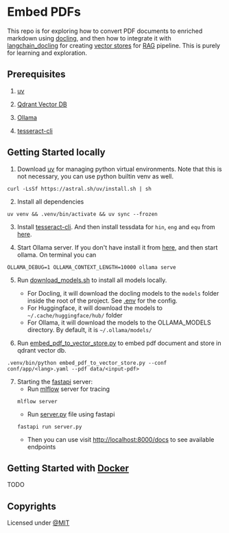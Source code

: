 # Embed PDFs
This repo is for exploring how to convert PDF documents to enriched markdown using [docling](https://docling-project.github.io/docling/), and then how to integrate it with [langchain\_docling](https://python.langchain.com/docs/integrations/document_loaders/docling/) for creating [vector stores](https://en.wikipedia.org/wiki/Vector_database) for [RAG](https://en.wikipedia.org/wiki/Retrieval-augmented_generation) pipeline. This is purely for learning and exploration.

## Prerequisites

1. [uv](https://docs.astral.sh/uv/getting-started/)

2. [Qdrant Vector DB](https://qdrant.tech/)

3. [Ollama](https://ollama.com/download)

4. [tesseract-cli](https://tesseract-ocr.github.io/tessdoc/Command-Line-Usage.html)

## Getting Started locally

1. Download [uv](https://docs.astral.sh/uv/getting-started/) for managing python virtual environments. Note that this is not necessary, you can use python builtin venv as well.

```console
curl -LsSf https://astral.sh/uv/install.sh | sh
```

2. Install all dependencies

```console
uv venv && .venv/bin/activate && uv sync --frozen
```

3. Install [tesseract-cli](https://tesseract-ocr.github.io/tessdoc/Command-Line-Usage.html). And then install tessdata for `hin`,  `eng` and `equ` from [here](https://github.com/tesseract-ocr/tessdata/tree/main).

4. Start Ollama server. If you don't have install it from [here](https://ollama.com/download), and then start ollama. On terminal you can

```console
OLLAMA_DEBUG=1 OLLAMA_CONTEXT_LENGTH=10000 ollama serve
```

5. Run [download\_models.sh](./download_models.sh) to install all models locally.
   - For Docling, it will download the docling models to the `models` folder inside the root of the project. See [.env](.env) for the config.
   - For Huggingface, it will download the models to `~/.cache/huggingface/hub/` folder
   - For Ollama, it will download the models to the OLLAMA\_MODELS directory. By default, it is `~/.ollama/models/`

6. Run [embed\_pdf\_to\_vector\_store.py](./embed_pdf_to_vector_store.py) to embed pdf document and store in qdrant vector db.

```console
.venv/bin/python embed_pdf_to_vector_store.py --conf conf/app/<lang>.yaml --pdf data/<input-pdf>
```

7. Starting the [fastapi](https://fastapi.tiangolo.com/) server:
    - Run [mlflow](https://mlflow.org/) server for tracing
    ```console
    mlflow server
    ```
    - Run [server.py](./server.py) file using fastapi
    ```console
    fastapi run server.py
    ```
    - Then you can use visit [http://localhost:8000/docs](http://localhost:8000/docs) to see available endpoints

## Getting Started with [Docker](https://www.docker.com/)

TODO

## Copyrights

Licensed under [@MIT](./LICENSE)
